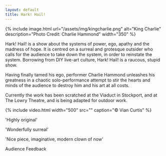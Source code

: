 ```yaml
---
layout: default
title: Hark! Hail!
---
```


{% include image.html url="/assets/img/kingcharlie.png" alt="King Charlie" description="Photo Credit: Charlie Hammond" width="350" %}

<div class="text-block" markdown="1">
Hark! Hail! is a show about the systems of power, ego, apathy and the madness of hope. It is centred on a surreal and grotesque outsider who calls for the audience to take down the system, in order to reinstate the system. Borrowing from DIY live-art culture, Hark! Hail! is a raucous, stupid show.

Having finally tamed his ego, performer Charlie Hammond unleashes his greatness in a chaotic solo-performance attempt to stir the hearts and minds of the audience to destroy him and his art at all costs.

Currently the work has been scratched at the Viaduct in Stockport, and at The Lowry Theatre, and is being adapted for outdoor work.

</div>

{% include video.html width="500" src="" caption="© Vian Curtis" %}

<div class="text-block" markdown="1">
'Highly original'

'Wonderfully surreal'

'Nice piece, imaginative, modern clown of now'

Audience Feedback

</div>
